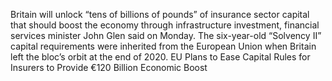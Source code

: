 Britain will unlock “tens of billions of pounds” of insurance sector capital that should boost the economy through infrastructure investment, financial services minister John Glen said on Monday.
The six-year-old “Solvency II” capital requirements were inherited from the European Union when Britain left the bloc’s orbit at the end of 2020.
EU Plans to Ease Capital Rules for Insurers to Provide €120 Billion Economic Boost